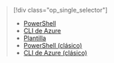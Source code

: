 > [!div class="op_single_selector"]
> * [PowerShell](../articles/virtual-machines/windows/multiple-nics.md)
> * [CLI de Azure](../articles/virtual-machines/linux/multiple-nics.md)
> * [Plantilla](../articles/virtual-network/virtual-network-deploy-multinic-arm-template.md)
> * [PowerShell (clásico)](../articles/virtual-network/virtual-network-deploy-multinic-classic-ps.md)
> * [CLI de Azure (clásico)](../articles/virtual-network/virtual-network-deploy-multinic-classic-cli.md)
